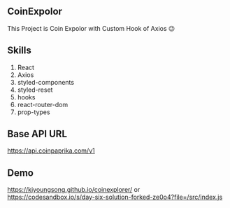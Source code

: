 ## CoinExpolor

This Project is Coin Expolor with Custom Hook of Axios 😉


## Skills
1. React
2. Axios
3. styled-components
4. styled-reset
5. hooks
6. react-router-dom
7. prop-types

## Base API URL
https://api.coinpaprika.com/v1

## Demo
https://kiyoungsong.github.io/coinexplorer/
or 
https://codesandbox.io/s/day-six-solution-forked-ze0o4?file=/src/index.js
